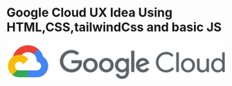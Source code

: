 <h1>Google Cloud UX Idea Using HTML,CSS,tailwindCss and basic JS </h1>

<img src = "img/google_cloud-icon.svg">
